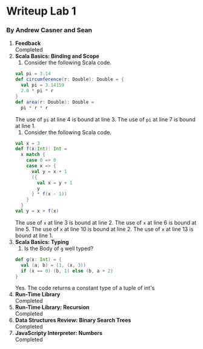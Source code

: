 # Writeup Lab 1
### By Andrew Casner and Sean
1. **Feedback**  
Completed
1. **Scala Basics: Binding and Scope**
   1. Consider the following Scala code.  
   ```Scala
   val pi = 3.14
   def circumference(r: Double): Double = {
     val pi = 3.14159
     2.0 * pi * r
   }
   def area(r: Double): Double =
     pi * r * r
   ```
   The use of `pi` at line 4 is bound at line 3. The use of `pi` at line 7 is bound at line 1. 
   1. Consider the following Scala code.  
   ```Scala
   val x = 3
   def f(x:Int): Int =
     x match {
       case 0 => 0
       case x => {
         val y = x + 1
         ({
           val x = y + 1
           y
         } * f(x - 1))
       }
     }
   val y = x + f(x)
   ```
   The use of `x` at line 3 is bound at line 2. The use of `x` at line 6 is bound at line 5. The use of `x` at line 10 is bound at line 2. The use of `x` at line 13 is bound at line 1.
1. **Scala Basics: Typing**  
   1. Is the Body of `g` well typed?  
   ```Scala
   def g(x: Int) = {
     val (a, b) = (1, (x, 3))
     if (x == 0) (b, 1) else (b, a + 2)
   }
   ```
   Yes. The code returns a constant type of a tuple of int's
1. **Run-Time Library**  
Completed
1. **Run-Time Library: Recursion**  
Completed
1. **Data Structures Review: Binary Search Trees**  
Completed
1. **JavaScripty Interpreter: Numbers**  
Completed
